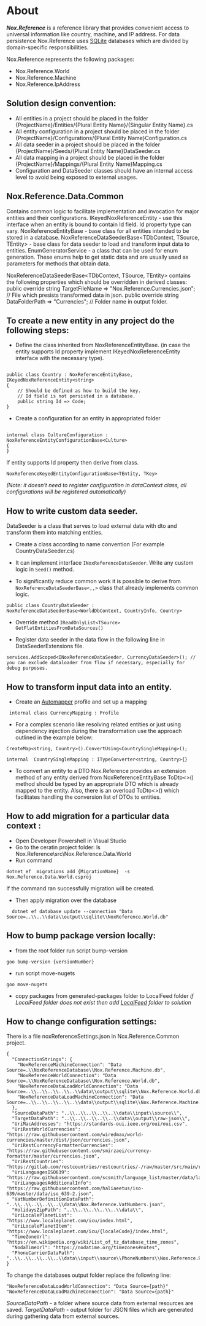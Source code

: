 # About 

***Nox.Reference*** is a reference library that provides convenient access to universal information like country, machine, and IP address.
For data persistence Nox.Reference uses [SQLite](https://www.sqlite.org/index.html) databases which are divided by domain-specific responsibilities. 

Nox.Reference represents the following packages:

- Nox.Reference.World
- Nox.Reference.Machine
- Nox.Reference.IpAddress


## Solution design convention: 
- All entities in a project should be placed in the folder {ProjectName}/Entities/{Plural Entity Name}/{Singular Entity Name}.cs
- All entity configuration in a project should be placed in the folder {ProjectName}/Configurations/{Plural Entity Name}Configuration.cs
- All data seeder in a project should be placed in the folder {ProjectName}/Seeds/{Plural Entity Name}DataSeeder.cs
- All data mapping in a project should be placed in the folder {ProjectName}/Mappings/{Plural Entity Name}Mapping.cs
- Configuration and DataSeeder classes should have an internal access level to avoid being exposed to external usages.


## Nox.Reference.Data.Common
Contains common logic to facilitate implementation and invocation for major entities and their configurations.
IKeyedNoxReferenceEntity<TKey>  - use this interface when an entity is bound to contain Id field. Id property type can vary.
NoxReferenceEntityBase - base class for all entities intended to be stored in a database.
NoxReferenceDataSeederBase<TDbContext, TSource, TEntity>  - base class for data seeder to load and transform input data to entities.
EnumGeneratorService - a class that can be used for enum generation. These enums help to get static data and are usually used as parameters for methods that obtain data. 



NoxReferenceDataSeederBase<TDbContext, TSource, TEntity> contains the following properties which should be overridden in derived classes:
    public override string TargetFileName => "Nox.Reference.Currencies.json"; // File which presists transformed data in json.
    public override string DataFolderPath => "Currencies"; // Folder name in output folder.


## To create a new entity in any project do the following steps:
- Define the class inherited from NoxReferenceEntityBase.
(in case the entity supports Id property implement  IKeyedNoxReferenceEntity<TKey> interface with the necessary type).

```

public class Country : NoxReferenceEntityBase, IKeyedNoxReferenceEntity<string>
{
	// Should be defined as how to build the key.
	// Id field is not persisted in a database.
	public string Id => Code;
}

```


- Create a configuration for an entity in appropriated folder

```

internal class CultureConfiguration : NoxReferenceEntityConfigurationBase<Culture>
{
}

```

If entity supports Id property then derive from class.

`
NoxReferenceKeyedEntityConfigurationBase<TEntity, TKey>  
`

*(Note: it doesn't need to register configuration in dataContext class, all configurations will be registered automatically)*


## How to write custom data seeder.

DataSeeder is a class that serves to load external data with dto and transform them into matching entities.

- Create a class according to name convention (For example CountryDataSeeder.cs)

- It can implement interface ```INoxReferenceDataSeeder```. Write any custom logic in ```Seed()``` method.

- To significantly reduce common work it is possible to derive from ```NoxReferenceDataSeederBase<,,>``` class that already implements common logic.

```
public class CountryDataSeeder : NoxReferenceDataSeederBase<WorldDbContext, CountryInfo, Country>
```

- Override method ```IReadOnlyList<TSource> GetFlatEntitiesFromDataSources()```

- Register data seeder in the data flow in the following line in DataSeederExtensions file.

```
services.AddScoped<INoxReferenceDataSeeder, CurrencyDataSeeder>(); // you can exclude dataloader from flow if necessary, especially for debug purposes.
```

## How to transform input data into an entity.
-   Create an [Automapper](https://automapper.org/) profile and set up a mapping

```
 internal class CurrencyMapping : Profile
```

- For a complex scenario like resolving related entities or just using dependency injection during the transformation use the approach outlined in the example below:
 
```
CreateMap<string, Country>().ConvertUsing<CountrySingleMapping>();
```

```
internal  CountrySingleMapping : ITypeConverter<string, Country>{}

```

 - To convert an entity to a DTO Nox.Reference provides an extension method of any entity derived from NoxReferenceEntityBase ToDto<>() method should be typed by an appropriate DTO which is already mapped to the entity.
Also, there is an overload ToDto<>() which facilitates handling the conversion list of DTOs to entities.  
 
 
## How to add migration for a particular data context :
 - Open Developer Powershell in Visual Studio
 - Go to the ceratin project folder: 
ls  Nox.Reference\src\Nox.Reference.Data.World
 - Run command 
 
 ```
 dotnet ef  migrations add {MigrationName}  -s Nox.Reference.Data.World.csproj

```
If the command ran successfully migration will be created.
 - Then apply migration over the database
 
```
  dotnet ef database update --connection "Data Source=..\\..\\data\\output\\sqlite\\NoxReference.World.db"

```
## How to bump package version locally:
- from the root folder run script bump-version 
```
goo bump-version {versionNumber}
```
- run script move-nugets
```
goo move-nugets
```
- copy packages from generated-packages folder  to LocalFeed  folder 
*if LocalFeed folder does not exist then add [LocalFeed](https://learn.microsoft.com/en-us/nuget/hosting-packages/local-feeds "How to create LocalFeed") folder to solution*


## How to change configuration settings:

There is a file noxReferenceSettings.json in Nox.Reference.Common project.

```
{
  "ConnectionStrings": {
    "NoxReferenceMachineConnection": "Data Source=.\\NoxReferenceDatabase\\Nox.Reference.Machine.db",
    "NoxReferenceWorldConnection": "Data Source=.\\NoxReferenceDatabase\\Nox.Reference.World.db",
    "NoxReferenceDataLoadWorldConnection": "Data Source=..\\..\\..\\..\\..\\data\\output\\sqlite\\Nox.Reference.World.db", 
    "NoxReferenceDataLoadMachineConnection": "Data Source=..\\..\\..\\..\\..\\data\\output\\sqlite\\Nox.Reference.Machine.db"
  },
  "SourceDataPath": "..\\..\\..\\..\\..\\data\\input\\source\\",
  "TargetDataPath": "..\\..\\..\\..\\..\\data\\output\\raw-json\\",
  "UriMacAddresses": "https://standards-oui.ieee.org/oui/oui.csv",
  "UriRestWorldCurrencies": "https://raw.githubusercontent.com/wiredmax/world-currencies/master/dist/json/currencies.json",
  "UriRestCurrencyFormatterCurrencies": "https://raw.githubusercontent.com/smirzaei/currency-formatter/master/currencies.json",
  "UriRestCountries": "https://gitlab.com/restcountries/restcountries/-/raw/master/src/main/resources/countriesV3.1.json",
  "UriLanguagesISO639": "https://raw.githubusercontent.com/scsmith/language_list/master/data/languages.yml",
  "UriLanguagesAdditionalInfo": "https://raw.githubusercontent.com/haliaeetus/iso-639/master/data/iso_639-2.json",
  "VatNumberDefinitionDataPath": "..\\..\\..\\..\\..\\data\\Nox.Reference.VatNumbers.json",
  "HolidaysZipPath": "..\\..\\..\\..\\..\\data\\",
  "UriLocalePlanetList": "https://www.localeplanet.com/icu/index.html",
  "UriLocalePlanetItem": "https://www.localeplanet.com/icu/{localeCode}/index.html",
  "TimeZoneUrl": "https://en.wikipedia.org/wiki/List_of_tz_database_time_zones",
  "NodaTimeUrl": "https://nodatime.org/timezones#notes",
  "PhoneCarrierDataPath": "..\\..\\..\\..\\..\\data\\input\\source\\PhoneNumbers\\Nox.Reference.PhoneNumberCarriers.json"
}

```

To change the databases output folder replace the following line:
```
"NoxReferenceDataLoadWorldConnection": "Data Source={path}"
"NoxReferenceDataLoadMachineConnection": "Data Source={path}"
```

*SourceDataPath* - a folder where source data from external resources are saved.
*TargetDataPath* - output folder for JSON files which are generated during gathering data from external sources.
